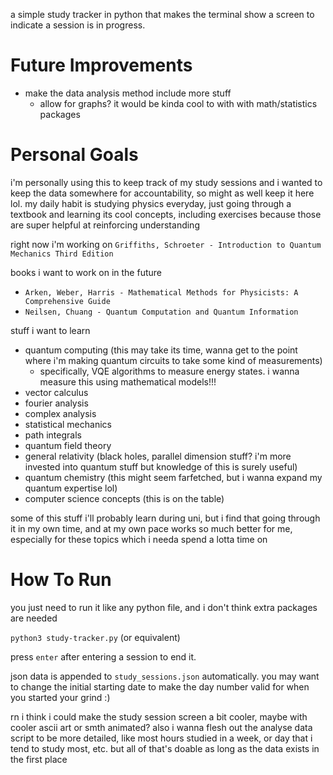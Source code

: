 a simple study tracker in python that makes the terminal show a screen to indicate a session is in progress.

# Future Improvements

- make the data analysis method include more stuff
  - allow for graphs? it would be kinda cool to with with math/statistics packages

# Personal Goals

i'm personally using this to keep track of my study sessions and i wanted to keep the data somewhere for accountability, so might as well keep it here lol. my daily habit is studying physics everyday, just going through a textbook and learning its cool concepts, including exercises because those are super helpful at reinforcing understanding

right now i'm working on `Griffiths, Schroeter - Introduction to Quantum Mechanics Third Edition`

books i want to work on in the future
- `Arken, Weber, Harris - Mathematical Methods for Physicists: A Comprehensive Guide`
- `Neilsen, Chuang - Quantum Computation and Quantum Information`

stuff i want to learn
- quantum computing (this may take its time, wanna get to the point where i'm making quantum circuits to take some kind of measurements)
  - specifically, VQE algorithms to measure energy states. i wanna measure this using mathematical models!!! 
- vector calculus
- fourier analysis
- complex analysis
- statistical mechanics
- path integrals
- quantum field theory
- general relativity (black holes, parallel dimension stuff? i'm more invested into quantum stuff but knowledge of this is surely useful)
- quantum chemistry (this might seem farfetched, but i wanna expand my quantum expertise lol)
- computer science concepts (this is on the table)

some of this stuff i'll probably learn during uni, but i find that going through it in my own time, and at my own pace works so much better for me, especially for these topics which i needa spend a lotta time on

# How To Run

you just need to run it like any python file, and i don't think extra packages are needed

```python3 study-tracker.py``` (or equivalent)

press `enter` after entering a session to end it.

json data is appended to `study_sessions.json` automatically. you may want to change the initial starting date to make the day number valid for when you started your grind :)

rn i think i could make the study session screen a bit cooler, maybe with cooler ascii art or smth animated? also i wanna flesh out the analyse data script to be more detailed, like most hours studied in a week, or day that i tend to study most, etc. but all of that's doable as long as the data exists in the first place
